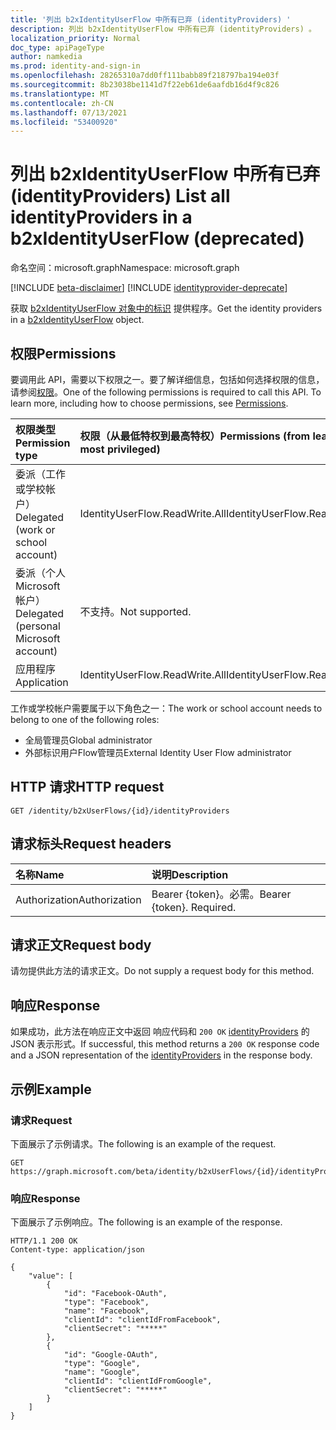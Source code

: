 ```yaml
---
title: '列出 b2xIdentityUserFlow 中所有已弃 (identityProviders) '
description: 列出 b2xIdentityUserFlow 中所有已弃 (identityProviders) 。
localization_priority: Normal
doc_type: apiPageType
author: namkedia
ms.prod: identity-and-sign-in
ms.openlocfilehash: 28265310a7dd0ff111babb89f218797ba194e03f
ms.sourcegitcommit: 8b23038be1141d7f22eb61de6aafdb16d4f9c826
ms.translationtype: MT
ms.contentlocale: zh-CN
ms.lasthandoff: 07/13/2021
ms.locfileid: "53400920"
---
```

# <a name="list-all-identityproviders-in-a-b2xidentityuserflow-deprecated"></a><span data-ttu-id="7ebb1-103">列出 b2xIdentityUserFlow 中所有已弃 (identityProviders) </span><span class="sxs-lookup"><span data-stu-id="7ebb1-103">List all identityProviders in a b2xIdentityUserFlow (deprecated)</span></span>

<span data-ttu-id="7ebb1-104">命名空间：microsoft.graph</span><span class="sxs-lookup"><span data-stu-id="7ebb1-104">Namespace: microsoft.graph</span></span>

[!INCLUDE [beta-disclaimer](../../includes/beta-disclaimer.md)]
[!INCLUDE [identityprovider-deprecate](../../includes/identityprovider-deprecate.md)]

<span data-ttu-id="7ebb1-105">获取 [b2xIdentityUserFlow 对象中的标识](../resources/b2xidentityuserflow.md) 提供程序。</span><span class="sxs-lookup"><span data-stu-id="7ebb1-105">Get the identity providers in a [b2xIdentityUserFlow](../resources/b2xidentityuserflow.md) object.</span></span>

## <a name="permissions"></a><span data-ttu-id="7ebb1-106">权限</span><span class="sxs-lookup"><span data-stu-id="7ebb1-106">Permissions</span></span>

<span data-ttu-id="7ebb1-p101">要调用此 API，需要以下权限之一。要了解详细信息，包括如何选择权限的信息，请参阅[权限](/graph/permissions-reference)。</span><span class="sxs-lookup"><span data-stu-id="7ebb1-p101">One of the following permissions is required to call this API. To learn more, including how to choose permissions, see [Permissions](/graph/permissions-reference).</span></span>

|<span data-ttu-id="7ebb1-109">权限类型</span><span class="sxs-lookup"><span data-stu-id="7ebb1-109">Permission type</span></span>      | <span data-ttu-id="7ebb1-110">权限（从最低特权到最高特权）</span><span class="sxs-lookup"><span data-stu-id="7ebb1-110">Permissions (from least to most privileged)</span></span>              |
|:--------------------|:---------------------------------------------------------|
|<span data-ttu-id="7ebb1-111">委派（工作或学校帐户）</span><span class="sxs-lookup"><span data-stu-id="7ebb1-111">Delegated (work or school account)</span></span>|<span data-ttu-id="7ebb1-112">IdentityUserFlow.ReadWrite.All</span><span class="sxs-lookup"><span data-stu-id="7ebb1-112">IdentityUserFlow.ReadWrite.All</span></span>|
|<span data-ttu-id="7ebb1-113">委派（个人 Microsoft 帐户）</span><span class="sxs-lookup"><span data-stu-id="7ebb1-113">Delegated (personal Microsoft account)</span></span>| <span data-ttu-id="7ebb1-114">不支持。</span><span class="sxs-lookup"><span data-stu-id="7ebb1-114">Not supported.</span></span>|
|<span data-ttu-id="7ebb1-115">应用程序</span><span class="sxs-lookup"><span data-stu-id="7ebb1-115">Application</span></span>| <span data-ttu-id="7ebb1-116">IdentityUserFlow.ReadWrite.All</span><span class="sxs-lookup"><span data-stu-id="7ebb1-116">IdentityUserFlow.ReadWrite.All</span></span>|

<span data-ttu-id="7ebb1-117">工作或学校帐户需要属于以下角色之一：</span><span class="sxs-lookup"><span data-stu-id="7ebb1-117">The work or school account needs to belong to one of the following roles:</span></span>

* <span data-ttu-id="7ebb1-118">全局管理员</span><span class="sxs-lookup"><span data-stu-id="7ebb1-118">Global administrator</span></span>
* <span data-ttu-id="7ebb1-119">外部标识用户Flow管理员</span><span class="sxs-lookup"><span data-stu-id="7ebb1-119">External Identity User Flow administrator</span></span>

## <a name="http-request"></a><span data-ttu-id="7ebb1-120">HTTP 请求</span><span class="sxs-lookup"><span data-stu-id="7ebb1-120">HTTP request</span></span>

<!-- { "blockType": "ignored" } -->

```http
GET /identity/b2xUserFlows/{id}/identityProviders
```

## <a name="request-headers"></a><span data-ttu-id="7ebb1-121">请求标头</span><span class="sxs-lookup"><span data-stu-id="7ebb1-121">Request headers</span></span>

|<span data-ttu-id="7ebb1-122">名称</span><span class="sxs-lookup"><span data-stu-id="7ebb1-122">Name</span></span>|<span data-ttu-id="7ebb1-123">说明</span><span class="sxs-lookup"><span data-stu-id="7ebb1-123">Description</span></span>|
|:---------------|:----------|
|<span data-ttu-id="7ebb1-124">Authorization</span><span class="sxs-lookup"><span data-stu-id="7ebb1-124">Authorization</span></span>|<span data-ttu-id="7ebb1-p102">Bearer {token}。必需。</span><span class="sxs-lookup"><span data-stu-id="7ebb1-p102">Bearer {token}. Required.</span></span>|

## <a name="request-body"></a><span data-ttu-id="7ebb1-127">请求正文</span><span class="sxs-lookup"><span data-stu-id="7ebb1-127">Request body</span></span>

<span data-ttu-id="7ebb1-128">请勿提供此方法的请求正文。</span><span class="sxs-lookup"><span data-stu-id="7ebb1-128">Do not supply a request body for this method.</span></span>

## <a name="response"></a><span data-ttu-id="7ebb1-129">响应</span><span class="sxs-lookup"><span data-stu-id="7ebb1-129">Response</span></span>

<span data-ttu-id="7ebb1-130">如果成功，此方法在响应正文中返回 响应代码和 `200 OK` [identityProviders](../resources/identityprovider.md) 的 JSON 表示形式。</span><span class="sxs-lookup"><span data-stu-id="7ebb1-130">If successful, this method returns a `200 OK` response code and a JSON representation of the [identityProviders](../resources/identityprovider.md) in the response body.</span></span>

## <a name="example"></a><span data-ttu-id="7ebb1-131">示例</span><span class="sxs-lookup"><span data-stu-id="7ebb1-131">Example</span></span>

### <a name="request"></a><span data-ttu-id="7ebb1-132">请求</span><span class="sxs-lookup"><span data-stu-id="7ebb1-132">Request</span></span>

<span data-ttu-id="7ebb1-133">下面展示了示例请求。</span><span class="sxs-lookup"><span data-stu-id="7ebb1-133">The following is an example of the request.</span></span>

<!-- {
  "blockType": "request",
  "name": "get_b2xUserFlow_list_identityProviders"
}
-->

``` http
GET https://graph.microsoft.com/beta/identity/b2xUserFlows/{id}/identityProviders
```

### <a name="response"></a><span data-ttu-id="7ebb1-134">响应</span><span class="sxs-lookup"><span data-stu-id="7ebb1-134">Response</span></span>

<span data-ttu-id="7ebb1-135">下面展示了示例响应。</span><span class="sxs-lookup"><span data-stu-id="7ebb1-135">The following is an example of the response.</span></span>

<!-- {
  "blockType": "response",
  "truncated": true,
  "@odata.type": "microsoft.graph.identityProvider"
} -->

```http
HTTP/1.1 200 OK
Content-type: application/json

{
    "value": [
        {
            "id": "Facebook-OAuth",
            "type": "Facebook",
            "name": "Facebook",
            "clientId": "clientIdFromFacebook",
            "clientSecret": "*****"
        },
        {
            "id": "Google-OAuth",
            "type": "Google",
            "name": "Google",
            "clientId": "clientIdFromGoogle",
            "clientSecret": "*****"
        }
    ]
}
```

